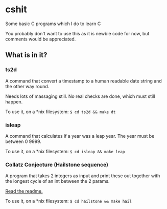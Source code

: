 cshit
=====

Some basic C programs which I do to learn C

You probably don't want to use this as it is newbie code for now, but comments would be appreciated.

## What is in it?
### ts2d
A command that convert a timestamp to a human readable date string and the other way round.

Needs lots of massaging still. No real checks are done, which must still happen.

To use it, on a *nix filesystem:
`$ cd ts2d && make dt`

### isleap
A command that calculates if a year was a leap year. The year must be between 0 9999.

To use it, on a *nix filesystem:
`$ cd isleap && make leap`

### Collatz Conjecture (Hailstone sequence)
A program that takes 2 integers as input and print these out together with the longest cycle of an int between the 2 params.

[Read the readme.](https://github.com/Stii/cshit/tree/master/hailstone)

To use it, on a *nix filesystem:
`$ cd hailstone && make hail`
